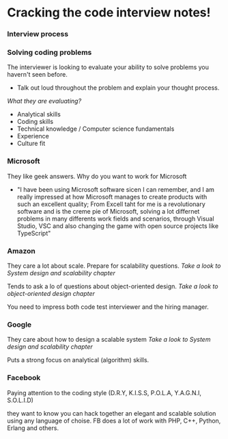 # Cracking the code interview notes!

### Interview process

### Solving coding problems 

The interviewer is looking to evaluate your ability to solve problems you havern't seen before.

-  Talk out loud throughout the problem and explain your thought process.

*What they are evaluating?*
- Analytical skills
- Coding skills
- Technical knowledge / Computer science fundamentals
- Experience
- Culture fit

### Microsoft

They like geek answers.
Why do you want to work for Microsoft

- "I have been using Microsoft software sicen I can remember, and I am really impressed at how Microsoft manages to create products with such an excellent quality; From Excell taht for me is a revolutionary software and is the creme pie of Microsoft, solving a lot differnet problems in many differents work fields and scenarios, through Visual Studio, VSC and also changing the game with open source projects like TypeScript"

### Amazon

They care a lot about scale. Prepare for scalability questions.
*Take a look to System design and scalability chapter*

Tends to ask a lo of questions about object-oriented design.
*Take a look to object-oriented design chapter*

You need to impress both code test interviewer and the hiring manager.

### Google

They care about how to design a scalable system
*Take a look to System design and scalability chapter*

Puts a strong focus on analytical (algorithm) skills.

### Facebook

Paying attention to the coding style (D.R.Y, K.I.S.S, P.O.L.A, Y.A.G.N.I, S.O.L.I.D)

they want to know you can hack together an elegant and scalable solution using any language of choise.
FB does a lot of work with PHP, C++, Python, Erlang and others.

